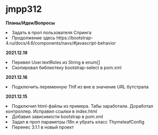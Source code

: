 # jmpp312

**Планы/Идеи/Вопросы**
<li>Задать в проп пользователя Спринга</li>
<li>Продолжение здесь https://bootstrap-4.ru/docs/4.6/components/navs/#javascript-behavior</li>

**2021.12.19**
<li>Перевел User.textRoles из String в enum[]</li>
<li>Скопировал библиотеку bootstrap-select в pom.xml</li>

**2021.12.16**
<li>Подключить переменную Thlf из вне в значение URL бутстрапа</li>


**2021.12.15**
<li>Подключил html-файлы из примера. Табы заработали. Доработал контроллер. Исправил ссылки в index.html</li>
<li>Добавил зависимости bootstrap в pom.xml</li>
<li>Задал в проп параметры i18n и убрать класс ThymeleafConfig</li>
<li>Перенес 3.1.1 в новый проект</li>